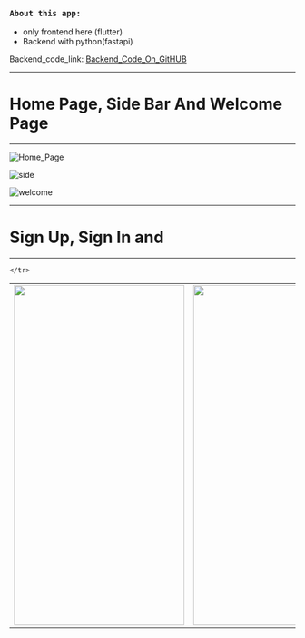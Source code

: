 
### `About this app:`
- only frontend here (flutter)
- Backend with python(fastapi) 

Backend_code_link: [Backend_Code_On_GitHUB](https://github.com/yasin-arafat-05/2nd_Sem_Project_Backend)

---
# Home Page, Side Bar And Welcome Page
---

![Home_Page](/picture_git_md/01_home_page.jpeg)


![side](/picture_git_md/09_side_bar.jpeg)


![welcome](/picture_git_md/11_welcome_page.jpeg)


---
# Sign Up, Sign In and 
---

<table>
    <tr >
        <td>
            <img src="/picture_git_md/10_sign_up.jpeg"  width="300" height="600">
         </td>
        <td>
            <img src="/picture_git_md/12_sign_in.jpeg"  width="300" height="600">
        </td>

    </tr>
</table>




